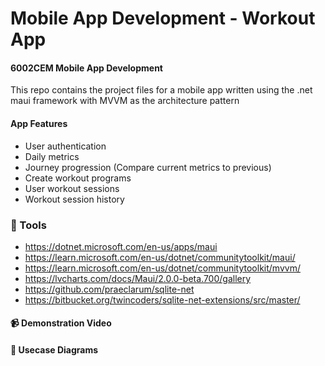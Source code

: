 
# Mobile App Development - Workout App 
#### 6002CEM Mobile App Development 


This repo contains the project files for a mobile app written using the .net maui framework with MVVM as the architecture pattern


####  App Features

- User authentication 
- Daily metrics
- Journey progression (Compare current metrics to previous)
- Create workout programs
- User workout sessions
- Workout session history


### 🔧 Tools
- https://dotnet.microsoft.com/en-us/apps/maui
- https://learn.microsoft.com/en-us/dotnet/communitytoolkit/maui/ 
- https://learn.microsoft.com/en-us/dotnet/communitytoolkit/mvvm/
- https://lvcharts.com/docs/Maui/2.0.0-beta.700/gallery
- https://github.com/praeclarum/sqlite-net
- https://bitbucket.org/twincoders/sqlite-net-extensions/src/master/

#### 📹 Demonstration Video


#### 🌁 Usecase Diagrams


